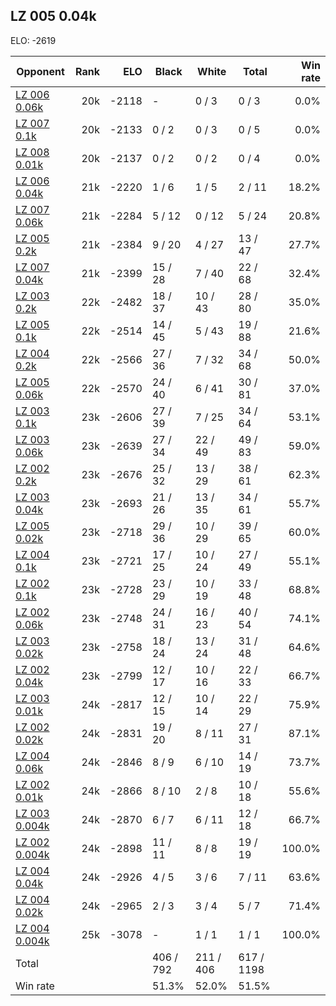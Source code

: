 ## LZ 005 0.04k ##

ELO: -2619

Opponent | Rank | ELO | Black | White | Total | Win rate
---------|-----:|----:|-------|-------|-------|-------:
[LZ 006 0.06k](LZ%20006%200.06k.md) | 20k | -2118 | - | 0 / 3 | 0 / 3 | 0.0%
[LZ 007 0.1k](LZ%20007%200.1k.md) | 20k | -2133 | 0 / 2 | 0 / 3 | 0 / 5 | 0.0%
[LZ 008 0.01k](LZ%20008%200.01k.md) | 20k | -2137 | 0 / 2 | 0 / 2 | 0 / 4 | 0.0%
[LZ 006 0.04k](LZ%20006%200.04k.md) | 21k | -2220 | 1 / 6 | 1 / 5 | 2 / 11 | 18.2%
[LZ 007 0.06k](LZ%20007%200.06k.md) | 21k | -2284 | 5 / 12 | 0 / 12 | 5 / 24 | 20.8%
[LZ 005 0.2k](LZ%20005%200.2k.md) | 21k | -2384 | 9 / 20 | 4 / 27 | 13 / 47 | 27.7%
[LZ 007 0.04k](LZ%20007%200.04k.md) | 21k | -2399 | 15 / 28 | 7 / 40 | 22 / 68 | 32.4%
[LZ 003 0.2k](LZ%20003%200.2k.md) | 22k | -2482 | 18 / 37 | 10 / 43 | 28 / 80 | 35.0%
[LZ 005 0.1k](LZ%20005%200.1k.md) | 22k | -2514 | 14 / 45 | 5 / 43 | 19 / 88 | 21.6%
[LZ 004 0.2k](LZ%20004%200.2k.md) | 22k | -2566 | 27 / 36 | 7 / 32 | 34 / 68 | 50.0%
[LZ 005 0.06k](LZ%20005%200.06k.md) | 22k | -2570 | 24 / 40 | 6 / 41 | 30 / 81 | 37.0%
[LZ 003 0.1k](LZ%20003%200.1k.md) | 23k | -2606 | 27 / 39 | 7 / 25 | 34 / 64 | 53.1%
[LZ 003 0.06k](LZ%20003%200.06k.md) | 23k | -2639 | 27 / 34 | 22 / 49 | 49 / 83 | 59.0%
[LZ 002 0.2k](LZ%20002%200.2k.md) | 23k | -2676 | 25 / 32 | 13 / 29 | 38 / 61 | 62.3%
[LZ 003 0.04k](LZ%20003%200.04k.md) | 23k | -2693 | 21 / 26 | 13 / 35 | 34 / 61 | 55.7%
[LZ 005 0.02k](LZ%20005%200.02k.md) | 23k | -2718 | 29 / 36 | 10 / 29 | 39 / 65 | 60.0%
[LZ 004 0.1k](LZ%20004%200.1k.md) | 23k | -2721 | 17 / 25 | 10 / 24 | 27 / 49 | 55.1%
[LZ 002 0.1k](LZ%20002%200.1k.md) | 23k | -2728 | 23 / 29 | 10 / 19 | 33 / 48 | 68.8%
[LZ 002 0.06k](LZ%20002%200.06k.md) | 23k | -2748 | 24 / 31 | 16 / 23 | 40 / 54 | 74.1%
[LZ 003 0.02k](LZ%20003%200.02k.md) | 23k | -2758 | 18 / 24 | 13 / 24 | 31 / 48 | 64.6%
[LZ 002 0.04k](LZ%20002%200.04k.md) | 23k | -2799 | 12 / 17 | 10 / 16 | 22 / 33 | 66.7%
[LZ 003 0.01k](LZ%20003%200.01k.md) | 24k | -2817 | 12 / 15 | 10 / 14 | 22 / 29 | 75.9%
[LZ 002 0.02k](LZ%20002%200.02k.md) | 24k | -2831 | 19 / 20 | 8 / 11 | 27 / 31 | 87.1%
[LZ 004 0.06k](LZ%20004%200.06k.md) | 24k | -2846 | 8 / 9 | 6 / 10 | 14 / 19 | 73.7%
[LZ 002 0.01k](LZ%20002%200.01k.md) | 24k | -2866 | 8 / 10 | 2 / 8 | 10 / 18 | 55.6%
[LZ 003 0.004k](LZ%20003%200.004k.md) | 24k | -2870 | 6 / 7 | 6 / 11 | 12 / 18 | 66.7%
[LZ 002 0.004k](LZ%20002%200.004k.md) | 24k | -2898 | 11 / 11 | 8 / 8 | 19 / 19 | 100.0%
[LZ 004 0.04k](LZ%20004%200.04k.md) | 24k | -2926 | 4 / 5 | 3 / 6 | 7 / 11 | 63.6%
[LZ 004 0.02k](LZ%20004%200.02k.md) | 24k | -2965 | 2 / 3 | 3 / 4 | 5 / 7 | 71.4%
[LZ 004 0.004k](LZ%20004%200.004k.md) | 25k | -3078 | - | 1 / 1 | 1 / 1 | 100.0%
Total | | | 406 / 792 | 211 / 406 | 617 / 1198 | 
Win rate| | | 51.3% | 52.0% | 51.5% | 
